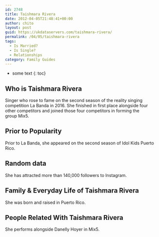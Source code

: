 ```yaml
---
id: 2748
title: Taishmara Rivera
date: 2012-04-05T21:48:41+00:00
author: chito
layout: post
guid: https://ukdataservers.com/taishmara-rivera/
permalink: /04/05/taishmara-rivera
tags:
  - Is Married?
  - Is Single?
  - Relationships
category: Family Guides
---
```


* some text
{: toc}
          
          
## Who is  Taishmara Rivera
                  
                  
                  
Singer who rose to fame on the second season of the reality singing competition La Banda in 2016. She finished in first place alongside four other competitors and joined those four competitors in forming the group Mix5.
                  
                
                
                
## Prior to Popularity 
                  
                  
                  
Prior to La Banda, she appeared on the second season of Idol Kids Puerto Rico.
                  
                
                
                
## Random data 
                  
                  
                  
She has attracted more than 140,000 followers to Instagram.
                  
                
                
                
## Family & Everyday Life of Taishmara Rivera
                  
                  
                  
She was born and raised in Puerto Rico.
                  
                
                
                
## People Related With  Taishmara Rivera
                  
                  
                  
She performs alongside Danelly Hoyer in Mix5.
                  
                
              
            
          
          
          
    
    
  
